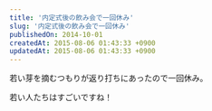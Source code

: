 ```yaml
---
title: '内定式後の飲み会で一回休み'
slug: '内定式後の飲み会で一回休み'
publishedOn: 2014-10-01
createdAt: 2015-08-06 01:43:33 +0900
updatedAt: 2015-08-06 01:43:33 +0900
---
```

若い芽を摘むつもりが返り打ちにあったので一回休み。

若い人たちはすごいですね！
